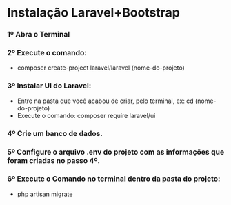 # Instalação Laravel+Bootstrap

### 1º Abra o Terminal <br>

### 2º Execute o comando:<br>
- composer create-project laravel/laravel (nome-do-projeto) <br>

### 3º Instalar UI do Laravel: <br>
- Entre na pasta que você acabou de criar, pelo terminal, ex: cd (nome-do-projeto) <br>
- Execute o comando: composer require laravel/ui <br>


### 4º Crie um banco de dados.<br>

### 5º Configure o arquivo .env do projeto com as informações que foram criadas no passo 4º.

### 6º Execute o Comando no terminal dentro da pasta do projeto: <br>
- php artisan migrate
